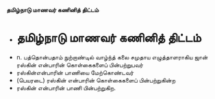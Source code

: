 **தமிழ்நாடு மாணவர் கணினித் திட்டம்**
- # தமிழ்நாடு மாணவர் கணினித் திட்டம்
- n. பத்தொன்பதாம் நுற்றாண்டில் வாழ்ந்த் கலை சமுதாய எழுத்தாளராகிய ஜான் ரஸ்கின் என்பாரின் கொள்கைகளைப் பின்பற்றுபவர்
- ரஸ்கின்என்பாரின் பாணியை மேற்கொண்டவர்
- (பெயரடை) ரஸ்கின் என்பாரின் கொள்கைகளைப் பின்பற்றுகின்ற
- ரஸ்கின் என்பாரின் பாணி பின்பற்றுகிற.

